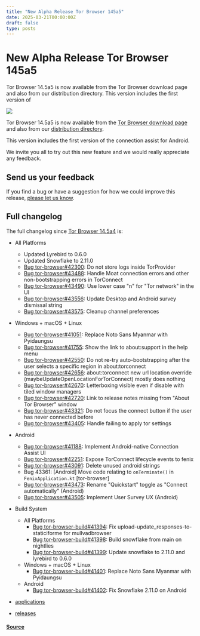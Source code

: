 ```yaml
---
title: "New Alpha Release Tor Browser 145a5"
date: 2025-03-21T00:00:00Z
draft: false
type: posts
---
```

# New Alpha Release Tor Browser 145a5





 Tor Browser 14.5a5 is now available from the Tor Browser download page and also from our distribution directory. This version includes the first version of

  ![](https://blog.torproject.org/new-alpha-release-tor-browser-145a5/lead.png)

Tor Browser 14.5a5 is now available from the [Tor Browser download page](https://www.torproject.org/download/alpha/) and also from our [distribution directory](https://www.torproject.org/dist/torbrowser/14.5a5/).

This version includes the first version of the connection assist for Android.

We invite you all to try out this new feature and we would really appreciate any feedback.

Send us your feedback
---------------------

If you find a bug or have a suggestion for how we could improve this release, [please let us know](https://support.torproject.org/misc/bug-or-feedback/).

Full changelog
--------------

The full changelog since [Tor Browser 14.5a4](https://gitlab.torproject.org/tpo/applications/tor-browser-build/-/raw/main/projects/browser/Bundle-Data/Docs-TBB/ChangeLog.txt) is:

-   All Platforms
    -   Updated Lyrebird to 0.6.0
    -   Updated Snowflake to 2.11.0
    -   [Bug tor-browser#42300](https://gitlab.torproject.org/tpo/applications/tor-browser/-/issues/42300): Do not store logs inside TorProvider
    -   [Bug tor-browser#43488](https://gitlab.torproject.org/tpo/applications/tor-browser/-/issues/43488): Handle Moat connection errors and other non-bootstrapping errors in TorConnect
    -   [Bug tor-browser#43490](https://gitlab.torproject.org/tpo/applications/tor-browser/-/issues/43490): Use lower case "n" for "Tor network" in the UI
    -   [Bug tor-browser#43556](https://gitlab.torproject.org/tpo/applications/tor-browser/-/issues/43556): Update Desktop and Android survey dismissal string
    -   [Bug tor-browser#43575](https://gitlab.torproject.org/tpo/applications/tor-browser/-/issues/43575): Cleanup channel preferences
-   Windows + macOS + Linux
    -   [Bug tor-browser#41051](https://gitlab.torproject.org/tpo/applications/tor-browser/-/issues/41051): Replace Noto Sans Myanmar with Pyidaungsu
    -   [Bug tor-browser#41755](https://gitlab.torproject.org/tpo/applications/tor-browser/-/issues/41755): Show the link to about:support in the help menu
    -   [Bug tor-browser#42550](https://gitlab.torproject.org/tpo/applications/tor-browser/-/issues/42550): Do not re-try auto-bootstrapping after the user selects a specific region in about:torconnect
    -   [Bug tor-browser#42656](https://gitlab.torproject.org/tpo/applications/tor-browser/-/issues/42656): about:torconnect new url location override (maybeUpdateOpenLocationForTorConnect) mostly does nothing
    -   [Bug tor-browser#42670](https://gitlab.torproject.org/tpo/applications/tor-browser/-/issues/42670): Letterboxing visible even if disable with tiled window managers
    -   [Bug tor-browser#42720](https://gitlab.torproject.org/tpo/applications/tor-browser/-/issues/42720): Link to release notes missing from "About Tor Browser" window
    -   [Bug tor-browser#43321](https://gitlab.torproject.org/tpo/applications/tor-browser/-/issues/43321): Do not focus the connect button if the user has never connected before
    -   [Bug tor-browser#43405](https://gitlab.torproject.org/tpo/applications/tor-browser/-/issues/43405): Handle failing to apply tor settings
-   Android
    -   [Bug tor-browser#41188](https://gitlab.torproject.org/tpo/applications/tor-browser/-/issues/41188): Implement Android-native Connection Assist UI
    -   [Bug tor-browser#42251](https://gitlab.torproject.org/tpo/applications/tor-browser/-/issues/42251): Expose TorConnect lifecycle events to fenix
    -   [Bug tor-browser#43091](https://gitlab.torproject.org/tpo/applications/tor-browser/-/issues/43091): Delete unused android strings
    -   Bug 43361: \[Android\] Move code relating to `onTerminate()` in `FenixApplication.kt` \[tor-browser\]
    -   [Bug tor-browser#43473](https://gitlab.torproject.org/tpo/applications/tor-browser/-/issues/43473): Rename "Quickstart" toggle as "Connect automatically" (Android)
    -   [Bug tor-browser#43505](https://gitlab.torproject.org/tpo/applications/tor-browser/-/issues/43505): Implement User Survey UX (Android)
-   Build System
    -   All Platforms
        -   [Bug tor-browser-build#41394](https://gitlab.torproject.org/tpo/applications/tor-browser-build/-/issues/41394): Fix upload-update\_responses-to-staticiforme for mullvadbrowser
        -   [Bug tor-browser-build#41398](https://gitlab.torproject.org/tpo/applications/tor-browser-build/-/issues/41398): Build snowflake from main on nightlies
        -   [Bug tor-browser-build#41399](https://gitlab.torproject.org/tpo/applications/tor-browser-build/-/issues/41399): Update snowflake to 2.11.0 and lyrebird to 0.6.0
    -   Windows + macOS + Linux
        -   [Bug tor-browser-build#41401](https://gitlab.torproject.org/tpo/applications/tor-browser-build/-/issues/41401): Replace Noto Sans Myanmar with Pyidaungsu
    -   Android
        -   [Bug tor-browser-build#41402](https://gitlab.torproject.org/tpo/applications/tor-browser-build/-/issues/41402): Fix Snowflake 2.11.0 on Android

-   [applications](https://blog.torproject.org/category/applications)
-   [releases](https://blog.torproject.org/category/releases)

#### [Source](https://blog.torproject.org/new-alpha-release-tor-browser-145a5/)

